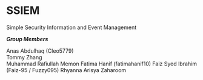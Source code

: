 # SSIEM
Simple Security Information and Event Management

***Group Members***  

Anas Abdulhaq  (Cleo5779)  
Tommy Zhang  
Muhammad Rafiullah Memon 
Fatima Hanif (fatimahanif10) 
Faiz Syed Ibrahim (Faiz-95 / Fuzzy095)
Rhyanna Arisya Zaharoom

